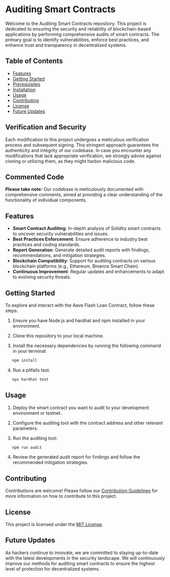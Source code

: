 # Auditing Smart Contracts

Welcome to the Auditing Smart Contracts repository. This project is dedicated to ensuring the security and reliability of blockchain-based applications by performing comprehensive audits of smart contracts. The primary goal is to identify vulnerabilities, enforce best practices, and enhance trust and transparency in decentralized systems.

## Table of Contents

- [Features](#features)
- [Getting Started](#getting-started)
- [Prerequisites](#prerequisites)
- [Installation](#installation)
- [Usage](#usage)
- [Contributing](#contributing)
- [License](#license)
- [Future Updates](#future-updates)

## Verification and Security

Each modification to this project undergoes a meticulous verification process and subsequent signing. This stringent approach guarantees the authenticity and integrity of our codebase. In case you encounter any modifications that lack appropriate verification, we strongly advise against cloning or utilizing them, as they might harbor malicious code.

## Commented Code

**Please take note:** Our codebase is meticulously documented with comprehensive comments, aimed at providing a clear understanding of the functionality of individual components.

## Features

- **Smart Contract Auditing**: In-depth analysis of Solidity smart contracts to uncover security vulnerabilities and issues.
- **Best Practices Enforcement**: Ensure adherence to industry best practices and coding standards.
- **Report Generation**: Generate detailed audit reports with findings, recommendations, and mitigation strategies.
- **Blockchain Compatibility**: Support for auditing contracts on various blockchain platforms (e.g., Ethereum, Binance Smart Chain).
- **Continuous Improvement**: Regular updates and enhancements to adapt to evolving security threats.

## Getting Started

To explore and interact with the Aave Flash Loan Contract, follow these steps:

1. Ensure you have Node.js and hardhat and npm installed in your environment.

2. Clone this repository to your local machine.

3. Install the necessary dependencies by running the following command in your terminal:

```bash
   npm install
```

4. Run a pitfalls test:

```bash
   npx hardhat test
```

## Usage

1. Deploy the smart contract you want to audit to your development environment or testnet.

2. Configure the auditing tool with the contract address and other relevant parameters.

3. Run the auditing tool:

```bash
   npm run audit
```

4. Review the generated audit report for findings and follow the recommended mitigation strategies.

## Contributing

Contributions are welcome! Please follow our [Contribution Guidelines](CONTRIBUTING.md) for more information on how to contribute to this project.

## License

This project is licensed under the [MIT License](LICENSE).

## Future Updates

As hackers continue to innovate, we are committed to staying up-to-date with the latest developments in the security landscape. We will continuously improve our methods for auditing smart contracts to ensure the highest level of protection for decentralized systems.